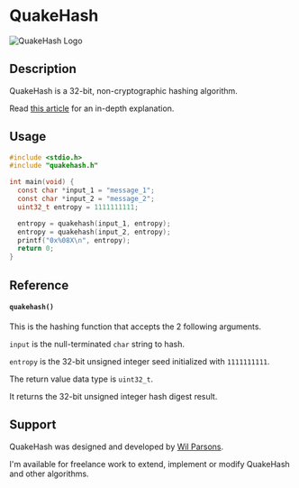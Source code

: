 # QuakeHash
![QuakeHash Logo](https://repository-images.githubusercontent.com/739806114/84c6ab87-574c-404d-a0a7-0451de10facf)

## Description
QuakeHash is a 32-bit, non-cryptographic hashing algorithm.

Read [this article](https://medium.com/@wilparsons/quakehash-is-a-new-32-bit-hashing-algorithm-with-low-collisions-and-good-bit-distribution-b2ad6aedeb09) for an in-depth explanation.

## Usage
``` c
#include <stdio.h>
#include "quakehash.h"

int main(void) {
  const char *input_1 = "message_1";
  const char *input_2 = "message_2";
  uint32_t entropy = 1111111111;

  entropy = quakehash(input_1, entropy);
  entropy = quakehash(input_2, entropy);
  printf("0x%08X\n", entropy);
  return 0;
}
```

## Reference
#### `quakehash()`
This is the hashing function that accepts the 2 following arguments.

`input` is the null-terminated `char` string to hash.

`entropy` is the 32-bit unsigned integer seed initialized with `1111111111`.

The return value data type is `uint32_t`.

It returns the 32-bit unsigned integer hash digest result.

## Support
QuakeHash was designed and developed by [Wil Parsons](https://github.com/wilparsons).

I'm available for freelance work to extend, implement or modify QuakeHash and other algorithms.
